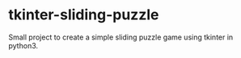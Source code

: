# tkinter-sliding-puzzle
Small project to create a simple sliding puzzle game using tkinter in python3.
